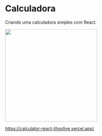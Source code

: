 # Calculadora

Criando uma calculadora simples com React.

<img src= 'https://user-images.githubusercontent.com/89716594/196818119-07284b04-58cf-4e9c-8f1c-d6cdc10783bd.jpg' height="300" />

https://calculator-react-lihsolive.vercel.app/
